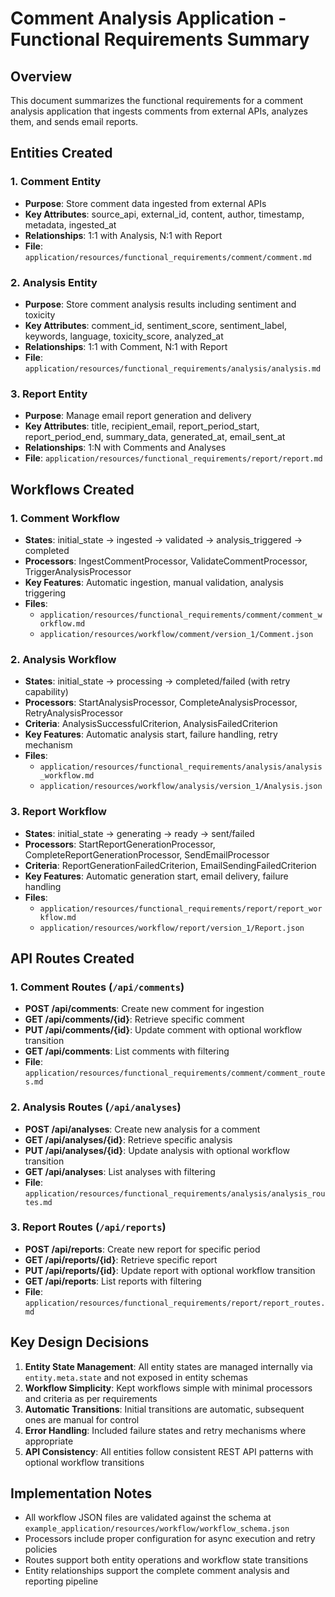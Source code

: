 # Comment Analysis Application - Functional Requirements Summary

## Overview
This document summarizes the functional requirements for a comment analysis application that ingests comments from external APIs, analyzes them, and sends email reports.

## Entities Created

### 1. Comment Entity
- **Purpose**: Store comment data ingested from external APIs
- **Key Attributes**: source_api, external_id, content, author, timestamp, metadata, ingested_at
- **Relationships**: 1:1 with Analysis, N:1 with Report
- **File**: `application/resources/functional_requirements/comment/comment.md`

### 2. Analysis Entity  
- **Purpose**: Store comment analysis results including sentiment and toxicity
- **Key Attributes**: comment_id, sentiment_score, sentiment_label, keywords, language, toxicity_score, analyzed_at
- **Relationships**: 1:1 with Comment, N:1 with Report
- **File**: `application/resources/functional_requirements/analysis/analysis.md`

### 3. Report Entity
- **Purpose**: Manage email report generation and delivery
- **Key Attributes**: title, recipient_email, report_period_start, report_period_end, summary_data, generated_at, email_sent_at
- **Relationships**: 1:N with Comments and Analyses
- **File**: `application/resources/functional_requirements/report/report.md`

## Workflows Created

### 1. Comment Workflow
- **States**: initial_state → ingested → validated → analysis_triggered → completed
- **Processors**: IngestCommentProcessor, ValidateCommentProcessor, TriggerAnalysisProcessor
- **Key Features**: Automatic ingestion, manual validation, analysis triggering
- **Files**: 
  - `application/resources/functional_requirements/comment/comment_workflow.md`
  - `application/resources/workflow/comment/version_1/Comment.json`

### 2. Analysis Workflow
- **States**: initial_state → processing → completed/failed (with retry capability)
- **Processors**: StartAnalysisProcessor, CompleteAnalysisProcessor, RetryAnalysisProcessor
- **Criteria**: AnalysisSuccessfulCriterion, AnalysisFailedCriterion
- **Key Features**: Automatic analysis start, failure handling, retry mechanism
- **Files**:
  - `application/resources/functional_requirements/analysis/analysis_workflow.md`
  - `application/resources/workflow/analysis/version_1/Analysis.json`

### 3. Report Workflow
- **States**: initial_state → generating → ready → sent/failed
- **Processors**: StartReportGenerationProcessor, CompleteReportGenerationProcessor, SendEmailProcessor
- **Criteria**: ReportGenerationFailedCriterion, EmailSendingFailedCriterion
- **Key Features**: Automatic generation start, email delivery, failure handling
- **Files**:
  - `application/resources/functional_requirements/report/report_workflow.md`
  - `application/resources/workflow/report/version_1/Report.json`

## API Routes Created

### 1. Comment Routes (`/api/comments`)
- **POST /api/comments**: Create new comment for ingestion
- **GET /api/comments/{id}**: Retrieve specific comment
- **PUT /api/comments/{id}**: Update comment with optional workflow transition
- **GET /api/comments**: List comments with filtering
- **File**: `application/resources/functional_requirements/comment/comment_routes.md`

### 2. Analysis Routes (`/api/analyses`)
- **POST /api/analyses**: Create new analysis for a comment
- **GET /api/analyses/{id}**: Retrieve specific analysis
- **PUT /api/analyses/{id}**: Update analysis with optional workflow transition
- **GET /api/analyses**: List analyses with filtering
- **File**: `application/resources/functional_requirements/analysis/analysis_routes.md`

### 3. Report Routes (`/api/reports`)
- **POST /api/reports**: Create new report for specific period
- **GET /api/reports/{id}**: Retrieve specific report
- **PUT /api/reports/{id}**: Update report with optional workflow transition
- **GET /api/reports**: List reports with filtering
- **File**: `application/resources/functional_requirements/report/report_routes.md`

## Key Design Decisions

1. **Entity State Management**: All entity states are managed internally via `entity.meta.state` and not exposed in entity schemas
2. **Workflow Simplicity**: Kept workflows simple with minimal processors and criteria as per requirements
3. **Automatic Transitions**: Initial transitions are automatic, subsequent ones are manual for control
4. **Error Handling**: Included failure states and retry mechanisms where appropriate
5. **API Consistency**: All entities follow consistent REST API patterns with optional workflow transitions

## Implementation Notes

- All workflow JSON files are validated against the schema at `example_application/resources/workflow/workflow_schema.json`
- Processors include proper configuration for async execution and retry policies
- Routes support both entity operations and workflow state transitions
- Entity relationships support the complete comment analysis and reporting pipeline
